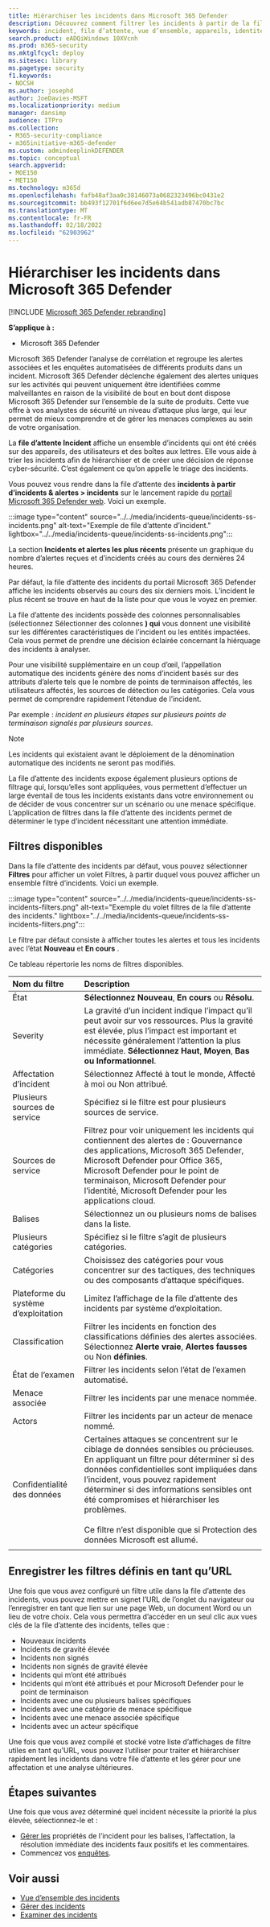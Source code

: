```yaml
---
title: Hiérarchiser les incidents dans Microsoft 365 Defender
description: Découvrez comment filtrer les incidents à partir de la file d’attente d’incidents dans Microsoft 365 Defender
keywords: incident, file d’attente, vue d’ensemble, appareils, identités, utilisateurs, boîte aux lettres, courrier électronique, incidents, analyse, réponse, triage
search.product: eADQiWindows 10XVcnh
ms.prod: m365-security
ms.mktglfcycl: deploy
ms.sitesec: library
ms.pagetype: security
f1.keywords:
- NOCSH
ms.author: josephd
author: JoeDavies-MSFT
ms.localizationpriority: medium
manager: dansimp
audience: ITPro
ms.collection:
- M365-security-compliance
- m365initiative-m365-defender
ms.custom: admindeeplinkDEFENDER
ms.topic: conceptual
search.appverid:
- MOE150
- MET150
ms.technology: m365d
ms.openlocfilehash: fafb48af3aa0c38146073a0682323496bc0431e2
ms.sourcegitcommit: bb493f12701f6d6ee7d5e64b541adb87470bc7bc
ms.translationtype: MT
ms.contentlocale: fr-FR
ms.lasthandoff: 02/18/2022
ms.locfileid: "62903962"
---
```

# <a name="prioritize-incidents-in-microsoft-365-defender"></a>Hiérarchiser les incidents dans Microsoft 365 Defender

[!INCLUDE [Microsoft 365 Defender rebranding](../includes/microsoft-defender.md)]

**S’applique à :**
- Microsoft 365 Defender

Microsoft 365 Defender l’analyse de corrélation et regroupe les alertes associées et les enquêtes automatisées de différents produits dans un incident. Microsoft 365 Defender déclenche également des alertes uniques sur les activités qui peuvent uniquement être identifiées comme malveillantes en raison de la visibilité de bout en bout dont dispose Microsoft 365 Defender sur l’ensemble de la suite de produits. Cette vue offre à vos analystes de sécurité un niveau d’attaque plus large, qui leur permet de mieux comprendre et de gérer les menaces complexes au sein de votre organisation.

La **file d’attente Incident** affiche un ensemble d’incidents qui ont été créés sur des appareils, des utilisateurs et des boîtes aux lettres. Elle vous aide à trier les incidents afin de hiérarchiser et de créer une décision de réponse cyber-sécurité. C’est également ce qu’on appelle le triage des incidents.

Vous pouvez vous rendre dans la file d’attente des **incidents à partir d’incidents & alertes > incidents** sur le lancement rapide du <a href="https://go.microsoft.com/fwlink/p/?linkid=2077139" target="_blank">portail Microsoft 365 Defender web</a>. Voici un exemple.

:::image type="content" source="../../media/incidents-queue/incidents-ss-incidents.png" alt-text="Exemple de file d’attente d’incident." lightbox="../../media/incidents-queue/incidents-ss-incidents.png":::

La section **Incidents et alertes les plus récents** présente un graphique du nombre d’alertes reçues et d’incidents créés au cours des dernières 24 heures.

Par défaut, la file d’attente des incidents du portail Microsoft 365 Defender affiche les incidents observés au cours des six derniers mois. L’incident le plus récent se trouve en haut de la liste pour que vous le voyez en premier.

La file d’attente des incidents possède des colonnes personnalisables (sélectionnez Sélectionner des colonnes **) qui** vous donnent une visibilité sur les différentes caractéristiques de l’incident ou les entités impactées. Cela vous permet de prendre une décision éclairée concernant la hiérquage des incidents à analyser.

Pour une visibilité supplémentaire en un coup d’œil, l’appellation automatique des incidents génère des noms d’incident basés sur des attributs d’alerte tels que le nombre de points de terminaison affectés, les utilisateurs affectés, les sources de détection ou les catégories. Cela vous permet de comprendre rapidement l’étendue de l’incident.

Par exemple : *incident en plusieurs étapes sur plusieurs points de terminaison signalés par plusieurs sources.*

> [!NOTE]
> Les incidents qui existaient avant le déploiement de la dénomination automatique des incidents ne seront pas modifiés.

La file d’attente des incidents expose également plusieurs options de filtrage qui, lorsqu’elles sont appliquées, vous permettent d’effectuer un large éventail de tous les incidents existants dans votre environnement ou de décider de vous concentrer sur un scénario ou une menace spécifique. L’application de filtres dans la file d’attente des incidents permet de déterminer le type d’incident nécessitant une attention immédiate. 

## <a name="available-filters"></a>Filtres disponibles

Dans la file d’attente des incidents par défaut, vous pouvez sélectionner **Filtres** pour afficher un volet Filtres, à partir duquel vous pouvez afficher un ensemble filtré d’incidents. Voici un exemple.

:::image type="content" source="../../media/incidents-queue/incidents-ss-incidents-filters.png" alt-text="Exemple du volet filtres de la file d’attente des incidents." lightbox="../../media/incidents-queue/incidents-ss-incidents-filters.png":::

Le filtre par défaut consiste à afficher toutes les alertes et tous les incidents avec l’état **Nouveau** et **En cours** .

Ce tableau répertorie les noms de filtres disponibles.

| Nom du filtre | Description |
|:-------|:-----|
| État | **Sélectionnez Nouveau**, **En cours** ou **Résolu**. |
| Severity | La gravité d’un incident indique l’impact qu’il peut avoir sur vos ressources. Plus la gravité est élevée, plus l’impact est important et nécessite généralement l’attention la plus immédiate. **Sélectionnez Haut**, **Moyen**, **Bas** **ou Informationnel**. |
| Affectation d’incident | Sélectionnez Affecté à tout le monde, Affecté à moi ou Non attribué. |
| Plusieurs sources de service  | Spécifiez si le filtre est pour plusieurs sources de service. |
| Sources de service  | Filtrez pour voir uniquement les incidents qui contiennent des alertes de : Gouvernance des applications, Microsoft 365 Defender, Microsoft Defender pour Office 365, Microsoft Defender pour le point de terminaison, Microsoft Defender pour l’identité, Microsoft Defender pour les applications cloud. |
| Balises | Sélectionnez un ou plusieurs noms de balises dans la liste. |
| Plusieurs catégories  | Spécifiez si le filtre s’agit de plusieurs catégories. |
| Catégories | Choisissez des catégories pour vous concentrer sur des tactiques, des techniques ou des composants d’attaque spécifiques. |
| Plateforme du système d’exploitation | Limitez l’affichage de la file d’attente des incidents par système d’exploitation. |
| Classification | Filtrer les incidents en fonction des classifications définies des alertes associées. Sélectionnez **Alerte vraie**, **Alertes fausses** ou Non **définies**. |
| État de l’examen | Filtrer les incidents selon l’état de l’examen automatisé.  |
| Menace associée | Filtrer les incidents par une menace nommée.  |
| Actors | Filtrer les incidents par un acteur de menace nommé.  |
| Confidentialité des données | Certaines attaques se concentrent sur le ciblage de données sensibles ou précieuses. En appliquant un filtre pour déterminer si des données confidentielles sont impliquées dans l’incident, vous pouvez rapidement déterminer si des informations sensibles ont été compromises et hiérarchiser les problèmes. <br><br>Ce filtre n’est disponible que si Protection des données Microsoft est allumé.|
|||

## <a name="save-defined-filters-as-urls"></a>Enregistrer les filtres définis en tant qu’URL

Une fois que vous avez configuré un filtre utile dans la file d’attente des incidents, vous pouvez mettre en signet l’URL de l’onglet du navigateur ou l’enregistrer en tant que lien sur une page Web, un document Word ou un lieu de votre choix. Cela vous permettra d’accéder en un seul clic aux vues clés de la file d’attente des incidents, telles que :

- Nouveaux incidents
- Incidents de gravité élevée
- Incidents non signés
- Incidents non signés de gravité élevée
- Incidents qui m’ont été attribués
- Incidents qui m’ont été attribués et pour Microsoft Defender pour le point de terminaison
- Incidents avec une ou plusieurs balises spécifiques
- Incidents avec une catégorie de menace spécifique
- Incidents avec une menace associée spécifique
- Incidents avec un acteur spécifique

Une fois que vous avez compilé et stocké votre liste d’affichages de filtre utiles en tant qu’URL, vous pouvez l’utiliser pour traiter et hiérarchiser [](manage-incidents.md) rapidement les incidents dans votre file d’attente et les gérer pour une affectation et une analyse ultérieures.

## <a name="next-steps"></a>Étapes suivantes

Une fois que vous avez déterminé quel incident nécessite la priorité la plus élevée, sélectionnez-le et :

- [Gérer les](manage-incidents.md) propriétés de l’incident pour les balises, l’affectation, la résolution immédiate des incidents faux positifs et les commentaires.
- Commencez vos [enquêtes](investigate-incidents.md).

## <a name="see-also"></a>Voir aussi
- [Vue d’ensemble des incidents](incidents-overview.md)
- [Gérer des incidents](manage-incidents.md)
- [Examiner des incidents](investigate-incidents.md)
